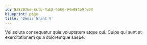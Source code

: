 ```yaml
---
id: 828307be-8cfb-4ab2-ab66-94e084b9fc04
blueprint: page
title: 'Denis Grant V'
---
```

Vel soluta consequatur quia voluptatem atque qui. Culpa qui sunt at exercitationem quia doloremque saepe.